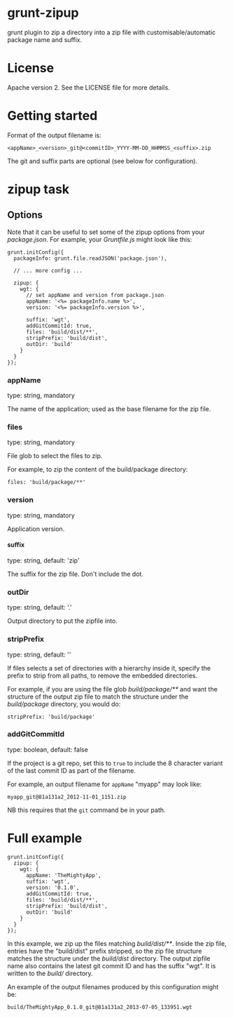 # grunt-zipup

grunt plugin to zip a directory into a zip file with customisable/automatic package name and suffix.

# License

Apache version 2. See the LICENSE file for more details.

# Getting started

Format of the output filename is:

    <appName>_<version>_git@<commitID>_YYYY-MM-DD_HHMMSS_<suffix>.zip

The git and suffix parts are optional (see below for
configuration).

# zipup task

## Options

Note that it can be useful to set some of the zipup options from your <em>package.json</em>. For example, your <em>Gruntfile.js</em> might look like this:

    grunt.initConfig({
      packageInfo: grunt.file.readJSON('package.json'),

      // ... more config ...

      zipup: {
        wgt: {
          // set appName and version from package.json
          appName: '<%= packageInfo.name %>',
          version: '<%= packageInfo.version %>',

          suffix: 'wgt',
          addGitCommitId: true,
          files: 'build/dist/**',
          stripPrefix: 'build/dist',
          outDir: 'build'
        }
      }
    });

### appName

type: string, mandatory

The name of the application; used as the base filename for the zip file.

### files

type: string, mandatory

File glob to select the files to zip.

For example, to zip the content of the build/package directory:

    files: 'build/package/**'

### version

type: string, mandatory

Application version.

#### suffix

type: string, default: 'zip'

The suffix for the zip file. Don't include the dot.

### outDir

type: string, default: '.'

Output directory to put the zipfile into.

### stripPrefix

type: string, default: ''

If files selects a set of directories with a hierarchy inside it, specify the prefix to strip from all paths, to remove the embedded directories.

For example, if you are using the file glob <em>build/package/**</em> and want the structure of the output zip file to match the structure under the <em>build/package</em> directory, you would do:

    stripPrefix: 'build/package'

### addGitCommitId

type: boolean, default: false

If the project is a git repo, set this to <code>true</code> to include the 8 character variant of the last commit ID as part of the filename.

For example, an output filename for <code>appName</code> "myapp" may look like:

    myapp_git@81a131a2_2012-11-01_1151.zip

NB this requires that the <code>git</code> command be in your path.

# Full example

    grunt.initConfig({
      zipup: {
        wgt: {
          appName: 'TheMightyApp',
          suffix: 'wgt',
          version: '0.1.0',
          addGitCommitId: true,
          files: 'build/dist/**',
          stripPrefix: 'build/dist',
          outDir: 'build'
        }
      }
    });

In this example, we zip up the files matching <em>build/dist/**</em>. Inside the zip file, entries have the "build/dist" prefix stripped, so the zip file structure matches the structure under the <em>build/dist</em> directory. The output zipfile name also contains the latest git commit ID and has the suffix "wgt". It is written to the <em>build/</em> directory.

An example of the output filenames produced by this configuration might be:

    build/TheMightyApp_0.1.0_git@81a131a2_2013-07-05_133951.wgt
